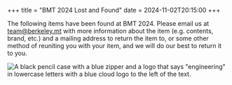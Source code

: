 +++
title = "BMT 2024 Lost and Found"
date = 2024-11-02T20:15:00
+++

The following items have been found at BMT 2024. Please email us at team@berkeley.mt with more information about the item (e.g. contents, brand, etc.) and a mailing address to return the item to, or some other method of reuniting you with your item, and we will do our best to return it to you.

![A black pencil case with a blue zipper and a logo that says "engineering" in lowercase letters with a blue cloud logo to the left of the text.](/lost-and-found/bmt-2024/engineering-pencil-case.png)
